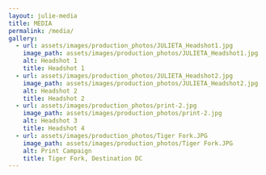 ```yaml
---
layout: julie-media
title: MEDIA
permalink: /media/
gallery: 
  - url: assets/images/production_photos/JULIETA_Headshot1.jpg
    image_path: assets/images/production_photos/JULIETA_Headshot1.jpg
    alt: Headshot 1
    title: Headshot 1
  - url: assets/images/production_photos/JULIETA_Headshot2.jpg
    image_path: assets/images/production_photos/JULIETA_Headshot2.jpg
    alt: Headshot 2
    title: Headshot 2
  - url: assets/images/production_photos/print-2.jpg
    image_path: assets/images/production_photos/print-2.jpg
    alt: Headshot 3
    title: Headshot 4
  - url: assets/images/production_photos/Tiger Fork.JPG
    image_path: assets/images/production_photos/Tiger Fork.JPG
    alt: Print Campaign
    title: Tiger Fork, Destination DC
---
```

